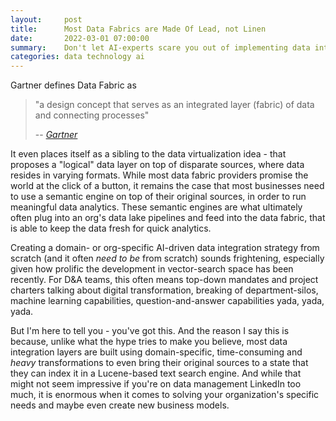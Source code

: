 ```yaml
---
layout:     post
title:      Most Data Fabrics are Made Of Lead, not Linen
date:       2022-03-01 07:00:00
summary:    Don't let AI-experts scare you out of implementing data integration in your org  
categories: data technology ai
---
```


Gartner defines Data Fabric as 
>"a design concept that serves as an integrated layer (fabric) of data and connecting processes"
>
>-- <cite>[Gartner](https://www.gartner.com/smarterwithgartner/data-fabric-architecture-is-key-to-modernizing-data-management-and-integration)</cite>

It even places itself as a sibling to the data virtualization idea - that proposes a "logical" data layer on top of disparate sources, where data resides in varying formats. 
While most data fabric providers promise the world at the click of a button, it remains the case that most businesses need to use a semantic engine on top of their original sources, in order to run meaningful data analytics. These semantic engines are what ultimately often plug into an org's data lake pipelines and feed into the data fabric, that is able to keep the data fresh for quick analytics. 

Creating a domain- or org-specific AI-driven data integration strategy from scratch (and it often _need to be_ from scratch) sounds frightening, especially given how prolific the development in vector-search space has been recently. For D&A teams, this often means top-down mandates and project charters talking about digital transformation, breaking of department-silos, machine learning capabilities, question-and-answer capabilities yada, yada, yada. 

But I'm here to tell you - you've got this. And the reason I say this is because, unlike what the hype tries to make you believe, most data integration layers are built using domain-specific, time-consuming and *heavy* transformations to even bring their original sources to a state that they can index it in a Lucene-based text search engine. And while that might not seem impressive if you're on data management LinkedIn too much, it is enormous when it comes to solving your organization's specific needs and maybe even create new business models. 
